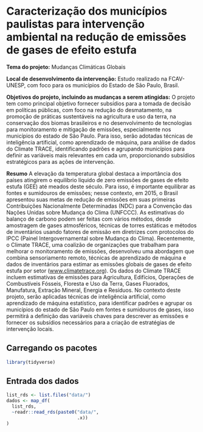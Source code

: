 
<!-- README.md is generated from README.Rmd. Please edit that file -->

# Caracterização dos municípios paulistas para intervenção ambiental na redução de emissões de gases de efeito estufa

**Tema do projeto:** Mudanças Climáticas Globais

**Local de desenvolvimento da intervenção:** Estudo realizado na FCAV-
UNESP, com foco para os municípios do Estado de São Paulo, Brasil.

**Objetivos do projeto, incluindo as mudanças a serem atingidas:** O
projeto tem como principal objetivo fornecer subsídios para a tomada de
decisão em políticas públicas, com foco na redução do desmatamento, na
promoção de práticas sustentáveis na agricultura e uso da terra, na
conservação dos biomas brasileiros e no desenvolvimento de tecnologias
para monitoramento e mitigação de emissões, especialmente nos municípios
do estado de São Paulo. Para isso, serão adotadas técnicas de
inteligência artificial, como aprendizado de máquina, para análise de
dados do Climate TRACE, identificando padrões e agrupando municípios
para definir as variáveis mais relevantes em cada um, proporcionando
subsídios estratégicos para as ações de intervenção.

**Resumo** A elevação da temperatura global destaca a importância dos
países atingirem o equilíbrio líquido de zero emissões de gases de
efeito estufa (GEE) até meados deste século. Para isso, é importante
equilibrar as fontes e sumidouros de emissões; nesse contexto, em 2015,
o Brasil apresentou suas metas de redução de emissões em suas primeiras
Contribuições Nacionalmente Determinadas (NDC) para a Convenção das
Nações Unidas sobre Mudança do Clima (UNFCCC). As estimativas do balanço
de carbono podem ser feitas com vários métodos, desde amostragem de
gases atmosféricos, técnicas de torres estáticas e métodos de
inventários usando fatores de emissão em diretrizes com protocolos do
IPCC (Painel Intergovernamental sobre Mudança do Clima). Recentemente, o
Climate TRACE, uma coalizão de organizações que trabalham para melhorar
o monitoramento de emissões, desenvolveu uma abordagem que combina
sensoriamento remoto, técnicas de aprendizado de máquina e dados de
inventários para estimar as emissões globais de gases de efeito estufa
por setor (www.climatetrace.org). Os dados do Climate TRACE incluem
estimativas de emissões para Agricultura, Edifícios, Operações de
Combustíveis Fósseis, Floresta e Uso da Terra, Gases Fluorados,
Manufatura, Extração Mineral, Energia e Resíduos. No contexto deste
projeto, serão aplicadas técnicas de inteligência artificial, como
aprendizado de máquina estatístico, para identificar padrões e agrupar
os municípios do estado de São Paulo em fontes e sumidouros de gases,
isso permitirá a definição das variáveis chaves para descrever as
emissões e fornecer os subsídios necessários para a criação de
estratégias de intervenção locais.

## Carregando os pacotes

``` r
library(tidyverse)
```

## Entrada dos dados

``` r
list_rds <- list.files("data/")
dados <- map_df(
  list_rds,
  ~readr::read_rds(paste0("data/",
                          .x))
)
```
